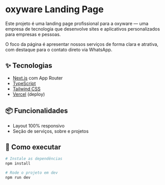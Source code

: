 # oxyware Landing Page

Este projeto é uma landing page profissional para a oxyware — uma empresa de tecnologia que desenvolve sites e aplicativos personalizados para empresas e pessoas.

O foco da página é apresentar nossos serviços de forma clara e atrativa, com destaque para o contato direto via WhatsApp.

## ✨ Tecnologias

- [Next.js](https://nextjs.org/) com App Router
- [TypeScript](https://www.typescriptlang.org/)
- [Tailwind CSS](https://tailwindcss.com/)
- [Vercel](https://vercel.com/) (deploy)

## 📦 Funcionalidades

- Layout 100% responsivo
- Seção de serviços, sobre e projetos

## 🚀 Como executar

```bash
# Instale as dependências
npm install

# Rode o projeto em dev
npm run dev
